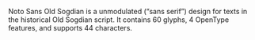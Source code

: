 Noto Sans Old Sogdian is a unmodulated (“sans serif”) design for texts in the historical Old Sogdian script. It contains 60 glyphs, 4 OpenType features, and supports 44 characters.